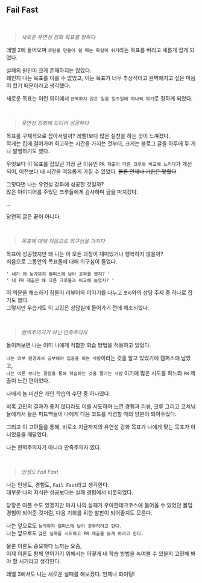 ## Fail Fast

<br>

> _새로운 유연성 강화 목표를 정하다_

레벨 2에 들어오며 `루틴을 만들어 쉴 때는 확실히 쉬기`라는 목표를 버리고 새롭게 잡게 되었다. <br>

실패의 원인이 크게 존재하지는 않았다. <br>
왜인지 나는 목표를 이룰 수 없었고, 이는 목표가 너무 추상적이고 완벽해지고 싶은 마음이 컸기 때문이라고 생각했다.

새로운 목표는 이런 의미에서 `완벽하지 않은 일을 일주일에 하나씩 하기`로 정하게 되었다.

<br>

> _유연성 강화에 드디어 성공하다_

목표를 구체적으로 잡아서일까? 레벨1보다 많은 실천을 하는 것이 느껴졌다. <br>
작게는 집에 걸어가며 회고하는 시간을 가지는 것부터, 크게는 블로그 글을 하루에 두 개나 발행하기도 했다. <br>

무엇보다 이 목표를 잡았던 가장 큰 이유인 `PR 제출이 다른 크루와 비교해 느리다`가 개선되어, 이전보다 내 시간을 여유롭게 가질 수 있었다.
~~물론 언제나 기한은 맞췄다~~

그렇다면 나는 유연성 강화에 성공한 것일까? <br>
많은 아이디어를 주었던 크루들에게 감사하며 글을 마치겠다.

...

당연히 글은 끝이 아니다.

<br>

> _목표에 대해 처음으로 의구심을 가지다_

목표에 성공했지만 왜 나는 이 모든 과정이 재미있거나 행복하지 않을까? <br>
처음으로 그동안의 목표들에 대해 의구심이 들었다. <br>

`' 내가 왜 늦게까지 캠퍼스에 남아 공부를 했지? '` <br>
`' 내 PR 제출은 왜 다른 크루들과 비교해 늦었지? '` <br>

이 의문을 해소하기 힘들어 리뷰어와 이야기를 나누고 `포비`와의 상담 주제 중 하나로 잡기도 했다. <br>
그렇지만 우습게도 이 고민은 상담실에 들어가기 전에 해소되었다.

<br>

> _완벽주의자가 아닌 만족주의자_

돌이켜보면 나는 이미 나에게 적합한 학습 방법을 적용하고 있었다. <br>

`나는 외부 환경에서 공부해야 집중을 하는 사람`이라는 것을 알고 있었기에 캠퍼스에 남았고, <br>
`나는 이론 보다는 경험을 통해 학습하는 것을 즐기는 사람` 이기에 많은 시도를 하느라 `PR` 제출이 느린 편이었다. <br>

나에게 늘 미션은 개인 학습의 수단 중 하나였다. <br>

비록 고민의 결과가 좋지 않더라도 이를 시도하며 느낀 경험과 리뷰, 크루 그리고 코치님들에게서 들은 피드백들이 나에게 다음 코드를 작성할 때의 양분이 되어주었다.

그리고 이 고민들을 통해, 비로소 지금까지의 유연성 강화 목표가 나에게 맞는 목표가 아니었음을 깨달았다.

나는 완벽주의자가 아니라 만족주의자 였다.

<br>

> _인생도 Fail Fast_

나는 인생도, 경험도, `Fail Fast`라고 생각한다. <br>
대부분 나의 지식은 성공보다는 실패 경험에서 비롯되었다. <br>

당장은 아플 수도 있겠지만 마치 나의 실패가 우아한테크코스에 들어올 수 있었던 몰입 경험이 되어준 것처럼, 
다음 기회를 위한 발판이 되어줄지도 모른다.

나는 앞으로도 `늦게까지 캠퍼스에 남아 공부하려고 한다.`<br>
나는 앞으로도 `많은 실패를 시도하고 PR 제출을 늦게 하려고 한다.`<br>

물론 이론도 중요하다 느끼는 요즘, <br>
이제 이론도 함께 얻어가기 위해서는 어떻게 내 학습 방법을 녹여볼 수 있을지 고민해 봐야 할 시기라고 생각한다.

레벨 3에서도 나는 새로운 실패를 해보겠다. 언제나 화이팅!
